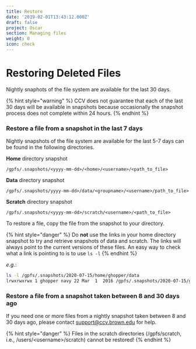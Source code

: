 ```yaml
---
title: Restore
date: '2019-02-01T13:43:12.000Z'
draft: false
project: Oscar
section: Managing files
weight: 0
icon: check
---
```


# Restoring Deleted Files

Nightly snaphots of the file system are available for the last 30 days.

{% hint style="warning" %}
CCV does not guarantee that each of the last 30 days will be available in snapshots because occasionally the snapshot process does not complete within 24 hours.
{% endhint %}

### Restore a file from a snapshot in the last 7 days

Nightly snapshots of the file system are available for the last 5-7 days can be found in the following directories.

**Home** directory snapshot

```
/gpfs/.snapshots/<yyyy-mm-dd>/<home>/<username>/<path_to_file>
```

**Data** directory snapshot

```
/gpfs/.snapshots/yyyy-mm-dd>/data/<groupname>/<username>/path_to_file>
```

**Scratch** directory snapshot

```
/gpfs/.snapshots/<yyyy-mm-dd>/scratch/<username>/<path_to_file>
```

To restore a file, copy the file from the snapshot to your directory.

{% hint style="danger" %}
Do **not** use the links in your home directory snapshot to try and retrieve snapshots of data and scratch. The links will always point to the current versions of these files. An easy way to check what a link is pointing to is to use `ls -l`
{% endhint %}

_e.g._:

```bash
ls -l /gpfs/.snapshots/2020-07-15/home/ghopper/data
lrwxrwxrwx 1 ghopper navy 22 Mar  1  2016 /gpfs/.snapshots/2020-07-15/ghopper/scratch -> /gpfs/data/navy
```

### Restore a file from a snapshot taken between 8 and 30 days ago

If you need one or more files from a nightly snapshot taken between 8 and 30 days ago, please contact support@ccv.brown.edu for help.

{% hint style="danger" %}
Files in the scratch directories (/gpfs/scratch, i.e., /users/\<username>/scratch) cannot be restored!
{% endhint %}
